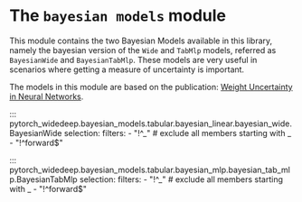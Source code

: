 # The ``bayesian models`` module

This module contains the two Bayesian Models available in this library, namely
the bayesian version of the ``Wide`` and ``TabMlp`` models, referred as
``BayesianWide`` and ``BayesianTabMlp``. These models are very useful in
scenarios where getting a measure of uncertainty is important.

The models in this module are based on the publication:
[Weight Uncertainty in Neural Networks](https://arxiv.org/abs/1505.05424?context=cs).


::: pytorch_widedeep.bayesian_models.tabular.bayesian_linear.bayesian_wide.BayesianWide
    selection:
        filters:
            - "!^_"  # exclude all members starting with _
            - "!^forward$"

::: pytorch_widedeep.bayesian_models.tabular.bayesian_mlp.bayesian_tab_mlp.BayesianTabMlp
    selection:
        filters:
            - "!^_"  # exclude all members starting with _
            - "!^forward$"
